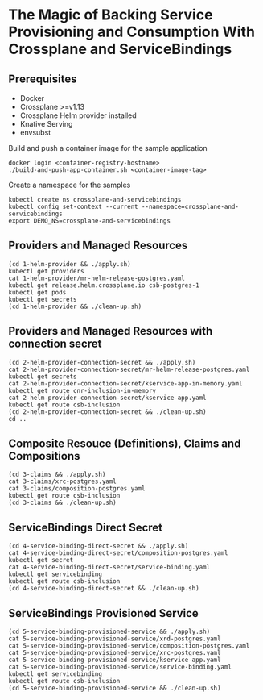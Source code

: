 # The Magic of Backing Service Provisioning and Consumption With Crossplane and ServiceBindings

## Prerequisites
- Docker
- Crossplane >=v1.13
- Crossplane Helm provider installed
- Knative Serving
- envsubst

Build and push a container image for the sample application
```
docker login <container-registry-hostname>
./build-and-push-app-container.sh <container-image-tag>
```

Create a namespace for the samples
```
kubectl create ns crossplane-and-servicebindings
kubectl config set-context --current --namespace=crossplane-and-servicebindings
export DEMO_NS=crossplane-and-servicebindings
```

## Providers and Managed Resources
```
(cd 1-helm-provider && ./apply.sh)
kubectl get providers
cat 1-helm-provider/mr-helm-release-postgres.yaml
kubectl get release.helm.crossplane.io csb-postgres-1
kubectl get pods
kubectl get secrets
(cd 1-helm-provider && ./clean-up.sh)
```

## Providers and Managed Resources with connection secret
```
(cd 2-helm-provider-connection-secret && ./apply.sh)
cat 2-helm-provider-connection-secret/mr-helm-release-postgres.yaml
kubectl get secrets
cat 2-helm-provider-connection-secret/kservice-app-in-memory.yaml
kubectl get route cnr-inclusion-in-memory
cat 2-helm-provider-connection-secret/kservice-app.yaml
kubectl get route csb-inclusion
(cd 2-helm-provider-connection-secret && ./clean-up.sh)
cd ..
```

## Composite Resouce (Definitions), Claims and Compositions
```
(cd 3-claims && ./apply.sh)
cat 3-claims/xrc-postgres.yaml 
cat 3-claims/composition-postgres.yaml
kubectl get route csb-inclusion
(cd 3-claims && ./clean-up.sh)
```

## ServiceBindings Direct Secret
```
(cd 4-service-binding-direct-secret && ./apply.sh)
cat 4-service-binding-direct-secret/composition-postgres.yaml
kubectl get secret
cat 4-service-binding-direct-secret/service-binding.yaml
kubectl get servicebinding
kubectl get route csb-inclusion
(cd 4-service-binding-direct-secret && ./clean-up.sh)
```

## ServiceBindings Provisioned Service
```
(cd 5-service-binding-provisioned-service && ./apply.sh)
cat 5-service-binding-provisioned-service/xrd-postgres.yaml
cat 5-service-binding-provisioned-service/composition-postgres.yaml
cat 5-service-binding-provisioned-service/xrc-postgres.yaml
cat 5-service-binding-provisioned-service/kservice-app.yaml
cat 5-service-binding-provisioned-service/service-binding.yaml
kubectl get servicebinding
kubectl get route csb-inclusion
(cd 5-service-binding-provisioned-service && ./clean-up.sh)
```

